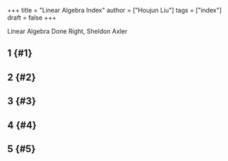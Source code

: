 +++
title = "Linear Algebra Index"
author = ["Houjun Liu"]
tags = ["index"]
draft = false
+++

Linear Algebra Done Right, Sheldon Axler


## 1 {#1}


## 2 {#2}


## 3 {#3}


## 4 {#4}


## 5 {#5}